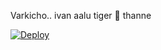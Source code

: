 Varkicho.. ivan aalu tiger 🐯 thanne

[![Deploy](https://www.herokucdn.com/deploy/button.svg)](https://heroku.com/deploy)</br>
